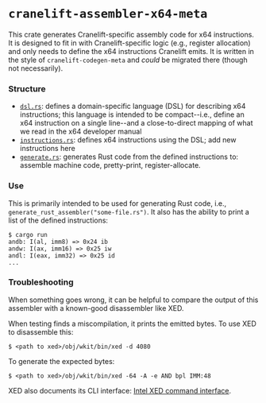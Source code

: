 # `cranelift-assembler-x64-meta`

This crate generates Cranelift-specific assembly code for x64 instructions. It
is designed to fit in with Cranelift-specific logic (e.g., register allocation)
and only needs to define the x64 instructions Cranelift emits. It is written in
the style of `cranelift-codegen-meta` and _could_ be migrated there (though not
necessarily).

### Structure

- [`dsl.rs`](src/dsl.rs): defines a domain-specific language (DSL) for
  describing x64 instructions; this language is intended to be compact--i.e.,
  define an x64 instruction on a single line--and a close-to-direct mapping of
  what we read in the x64 developer manual
- [`instructions.rs`](src/instructions.rs): defines x64 instructions using the
  DSL; add new instructions here
- [`generate.rs`](src/generate.rs): generates Rust code from the defined
  instructions to: assemble machine code, pretty-print, register-allocate.

### Use

This is primarily intended to be used for generating Rust code, i.e.,
`generate_rust_assembler("some-file.rs")`. It also has the ability to print
a list of the defined instructions:

```console
$ cargo run
andb: I(al, imm8) => 0x24 ib
andw: I(ax, imm16) => 0x25 iw
andl: I(eax, imm32) => 0x25 id
...
```

### Troubleshooting

When something goes wrong, it can be helpful to compare the output of this
assembler with a known-good disassembler like XED.

When testing finds a miscompilation, it prints the emitted bytes. To use XED to
disassemble this:

```
$ <path to xed>/obj/wkit/bin/xed -d 4080
```

To generate the expected bytes:

```
$ <path to xed>/obj/wkit/bin/xed -64 -A -e AND bpl IMM:48
```

XED also documents its CLI interface: [Intel XED command
interface](https://intelxed.github.io/ref-manual/group__CMDLINE.html).
